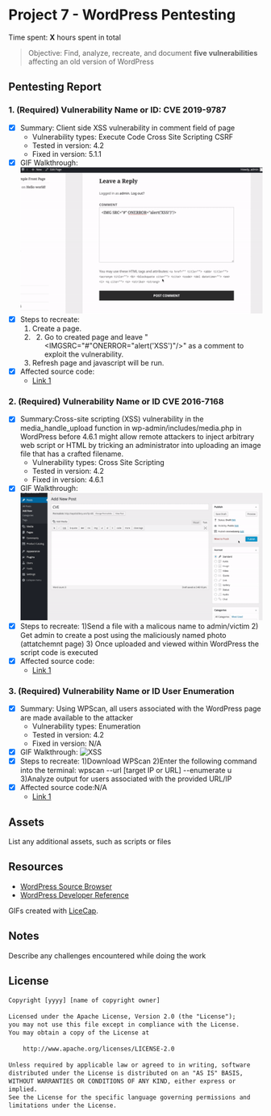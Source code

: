 # Project 7 - WordPress Pentesting

Time spent: **X** hours spent in total

> Objective: Find, analyze, recreate, and document **five vulnerabilities** affecting an old version of WordPress

## Pentesting Report

### 1. (Required) Vulnerability Name or ID: CVE 2019-9787
  - [X] Summary: Client side XSS vulnerability in comment field of page
    - Vulnerability types: Execute Code Cross Site Scripting CSRF
    - Tested in version: 4.2
    - Fixed in version: 5.1.1
  - [X] GIF Walkthrough: <img src="CVE-2019-9787.gif" alt="CVE">
  - [X] Steps to recreate: 
    1) Create a page. 
    2) 2) Go to created page and leave "<IMGSRC="#"ONERROR="alert('XSS')"/>" as a comment to exploit the vulnerability. 
    3) Refresh page and javascript will be run. 
  - [X] Affected source code:
    - [Link 1](https://github.com/WordPress/WordPress/blob/master/wp-admin/includes/ajax-actions.php)
### 2. (Required) Vulnerability Name or ID CVE 2016-7168
  - [X] Summary:Cross-site scripting (XSS) vulnerability in the media_handle_upload function in wp-admin/includes/media.php in WordPress before 4.6.1 might allow remote attackers to inject arbitrary web script or HTML by tricking an administrator into uploading an image file that has a crafted filename.  
    - Vulnerability types: Cross Site Scripting
    - Tested in version: 4.2
    - Fixed in version: 4.6.1
  - [X] GIF Walkthrough:  <img src="XSS2.gif" alt="XSS">
  - [X] Steps to recreate: 
    1)Send a file with a malicous name to admin/victim
    2) Get admin to create a post using the maliciously named photo (attatchemnt page)
    3) Once uploaded and viewed within WordPress the script code is executed
  - [X] Affected source code:
    - [Link 1](https://github.com/WordPress/WordPress/commit/c9e60dab176635d4bfaaf431c0ea891e4726d6e0)
### 3. (Required) Vulnerability Name or ID User Enumeration
  - [X] Summary: Using WPScan, all users associated with the WordPress page are made available to the attacker
    - Vulnerability types: Enumeration
    - Tested in version: 4.2
    - Fixed in version: N/A
  - [X] GIF Walkthrough: <img src="enumeration.gif" alt="XSS">
  - [X] Steps to recreate: 
    1)Download WPScan 
    2)Enter the following command into the terminal: wpscan --url [target IP or URL] --enumerate u
    3)Analyze output for users associated with the provided URL/IP
  - [X] Affected source code:N/A
    - [Link 1](N/A) 

## Assets

List any additional assets, such as scripts or files

## Resources

- [WordPress Source Browser](https://core.trac.wordpress.org/browser/)
- [WordPress Developer Reference](https://developer.wordpress.org/reference/)

GIFs created with [LiceCap](http://www.cockos.com/licecap/).

## Notes

Describe any challenges encountered while doing the work

## License

    Copyright [yyyy] [name of copyright owner]

    Licensed under the Apache License, Version 2.0 (the "License");
    you may not use this file except in compliance with the License.
    You may obtain a copy of the License at

        http://www.apache.org/licenses/LICENSE-2.0

    Unless required by applicable law or agreed to in writing, software
    distributed under the License is distributed on an "AS IS" BASIS,
    WITHOUT WARRANTIES OR CONDITIONS OF ANY KIND, either express or implied.
    See the License for the specific language governing permissions and
    limitations under the License.
